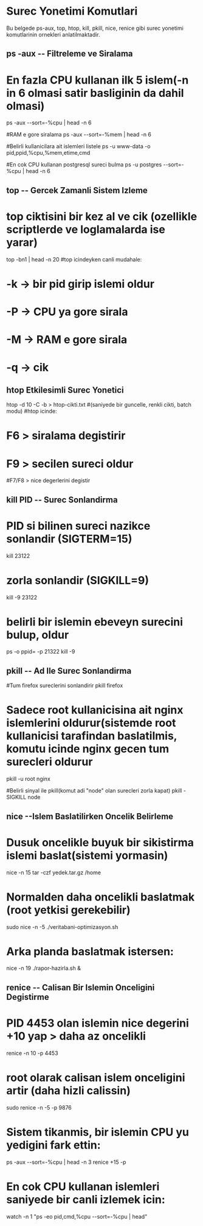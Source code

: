 # Surec Yonetimi Komutlari
Bu belgede ps-aux, top, htop, kill, pkill, nice, renice gibi surec yonetimi komutlarinin ornekleri anlatilmaktadir.

## ps -aux -- Filtreleme ve Siralama

# En fazla CPU kullanan ilk 5 islem(-n in 6 olmasi satir basliginin da dahil olmasi)
ps -aux --sort=-%cpu | head -n 6

#RAM e gore siralama
ps -aux --sort=-%mem | head -n 6

#Belirli kullanicilara ait islemleri listele
ps -u www-data -o pid,ppid,%cpu,%mem,etime,cmd

#En cok CPU kullanan postgresql sureci bulma
ps -u postgres --sort=-%cpu | head -n 6

## top -- Gercek Zamanli Sistem Izleme

# top ciktisini bir kez al ve cik (ozellikle scriptlerde ve loglamalarda ise yarar)
top -bn1 | head -n 20
#top icindeyken canli mudahale:
# -k -> bir pid girip islemi oldur 
# -P -> CPU ya gore sirala
# -M -> RAM e gore sirala
# -q -> cik

## htop Etkilesimli Surec Yonetici
htop -d 10 -C -b > htop-cikti.txt
#(saniyede bir guncelle, renkli cikti, batch modu)
#htop icinde:
# F6 > siralama degistirir
# F9 > secilen sureci oldur
#F7/F8 > nice degerlerini degistir

## kill PID  -- Surec Sonlandirma

# PID si bilinen sureci nazikce sonlandir (SIGTERM=15)
kill 23122

# zorla sonlandir (SIGKILL=9)
kill -9 23122

# belirli bir islemin ebeveyn surecini bulup, oldur
ps -o ppid= -p 21322
kill -9 <ppid> 

## pkill -- Ad Ile Surec Sonlandirma

#Tum firefox sureclerini sonlandirir
pkill firefox

# Sadece root kullanicisina ait nginx islemlerini oldurur(sistemde root kullanicisi tarafindan baslatilmis, komutu icinde nginx gecen tum surecleri oldurur 
pkill -u root nginx

#Belirli sinyal ile pkill(komut adi "node" olan surecleri zorla kapat)
pkill -SIGKILL node

## nice --Islem Baslatilirken Oncelik Belirleme

# Dusuk oncelikle buyuk bir sikistirma islemi baslat(sistemi yormasin)
nice -n 15 tar -czf yedek.tar.gz /home

# Normalden daha oncelikli baslatmak (root yetkisi gerekebilir)
sudo nice -n -5 ./veritabani-optimizasyon.sh

# Arka planda baslatmak istersen:
nice -n 19 ./rapor-hazirla.sh &

## renice -- Calisan Bir Islemin Onceligini Degistirme

# PID 4453 olan islemin nice degerini +10 yap > daha az oncelikli
renice -n 10 -p 4453

# root olarak calisan islem onceligini artir (daha hizli calissin) 
sudo renice -n -5 -p 9876

# Sistem tikanmis, bir islemin CPU yu yedigini fark ettin:
ps -aux --sort=-%cpu | head -n 3
renice +15 -p <PID>

# En cok CPU kullanan islemleri saniyede bir canli izlemek icin:
watch -n 1 "ps -eo pid,cmd,%cpu --sort=-%cpu | head" 







